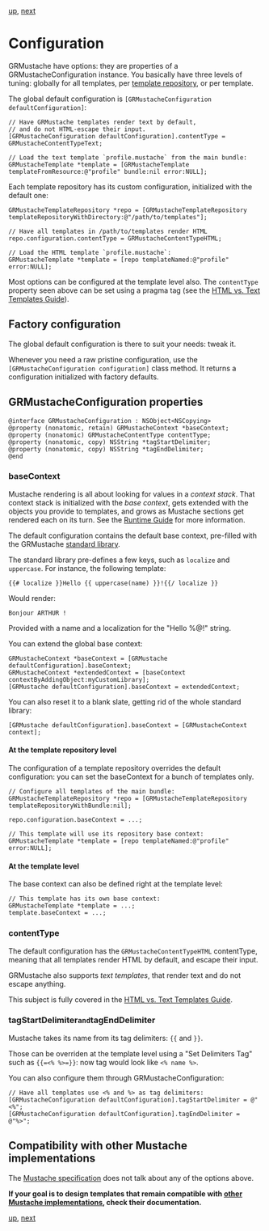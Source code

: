 [up](../../../../GRMustache#documentation), [next](html_vs_text.md)

Configuration
=============

GRMustache have options: they are properties of a GRMustacheConfiguration instance. You basically have three levels of tuning: globally for all templates, per [template repository](template_repositories.md), or per template.

The global default configuration is `[GRMustacheConfiguration defaultConfiguration]`:

```objc
// Have GRMustache templates render text by default,
// and do not HTML-escape their input.
[GRMustacheConfiguration defaultConfiguration].contentType = GRMustacheContentTypeText;

// Load the text template `profile.mustache` from the main bundle:
GRMustacheTemplate *template = [GRMustacheTemplate templateFromResource:@"profile" bundle:nil error:NULL];
```

Each template repository has its custom configuration, initialized with the default one:

```objc
GRMustacheTemplateRepository *repo = [GRMustacheTemplateRepository templateRepositoryWithDirectory:@"/path/to/templates"];

// Have all templates in /path/to/templates render HTML
repo.configuration.contentType = GRMustacheContentTypeHTML;

// Load the HTML template `profile.mustache`:
GRMustacheTemplate *template = [repo templateNamed:@"profile" error:NULL];
```

Most options can be configured at the template level also. The `contentType` property seen above can be set using a pragma tag (see the [HTML vs. Text Templates Guide](html_vs_text.md)).


Factory configuration
---------------------

The global default configuration is there to suit your needs: tweak it.

Whenever you need a raw pristine configuration, use the `[GRMustacheConfiguration configuration]` class method. It returns a configuration initialized with factory defaults.


GRMustacheConfiguration properties
----------------------------------

```objc
@interface GRMustacheConfiguration : NSObject<NSCopying>
@property (nonatomic, retain) GRMustacheContext *baseContext;
@property (nonatomic) GRMustacheContentType contentType;
@property (nonatomic, copy) NSString *tagStartDelimiter;
@property (nonatomic, copy) NSString *tagEndDelimiter;
@end
```

### baseContext

Mustache rendering is all about looking for values in a *context stack*. That context stack is initialized with the *base context*, gets extended with the objects you provide to templates, and grows as Mustache sections get rendered each on its turn. See the [Runtime Guide](runtime.md) for more information.

The default configuration contains the default base context, pre-filled with the GRMustache [standard library](standard_library.md).

The standard library pre-defines a few keys, such as `localize` and `uppercase`. For instance, the following template:

    {{# localize }}Hello {{ uppercase(name) }}!{{/ localize }}

Would render:

    Bonjour ARTHUR !

Provided with a name and a localization for the "Hello %@!" string.

You can extend the global base context:

```objc
GRMustacheContext *baseContext = [GRMustache defaultConfiguration].baseContext;
GRMustacheContext *extendedContext = [baseContext contextByAddingObject:myCustomLibrary];
[GRMustache defaultConfiguration].baseContext = extendedContext;
```

You can also reset it to a blank slate, getting rid of the whole standard library:

```objc
[GRMustache defaultConfiguration].baseContext = [GRMustacheContext context];
```

#### At the template repository level

The configuration of a template repository overrides the default configuration: you can set the baseContext for a bunch of templates only.

```objc
// Configure all templates of the main bundle:
GRMustacheTemplateRepository *repo = [GRMustacheTemplateRepository templateRepositoryWithBundle:nil];

repo.configuration.baseContext = ...;

// This template will use its repository base context:
GRMustacheTemplate *template = [repo templateNamed:@"profile" error:NULL];
```

#### At the template level

The base context can also be defined right at the template level:

```objc
// This template has its own base context:
GRMustacheTemplate *template = ...;
template.baseContext = ...;
```

### contentType

The default configuration has the `GRMustacheContentTypeHTML` contentType, meaning that all templates render HTML by default, and escape their input.

GRMustache also supports *text templates*, that render text and do not escape anything.

This subject is fully covered in the [HTML vs. Text Templates Guide](html_vs_text.md).


### tagStartDelimiter` and `tagEndDelimiter

Mustache takes its name from its tag delimiters: `{{` and `}}`.

Those can be overriden at the template level using a "Set Delimiters Tag" such as `{{=<% %>=}}`: now tag would look like `<% name %>`.

You can also configure them through GRMustacheConfiguration:

```objc
// Have all templates use <% and %> as tag delimiters:
[GRMustacheConfiguration defaultConfiguration].tagStartDelimiter = @"<%";
[GRMustacheConfiguration defaultConfiguration].tagEndDelimiter = @"%>";
```


Compatibility with other Mustache implementations
-------------------------------------------------

The [Mustache specification](https://github.com/mustache/spec) does not talk about any of the options above.

**If your goal is to design templates that remain compatible with [other Mustache implementations](https://github.com/defunkt/mustache/wiki/Other-Mustache-implementations), check their documentation.**


[up](../../../../GRMustache#documentation), [next](html_vs_text.md)
